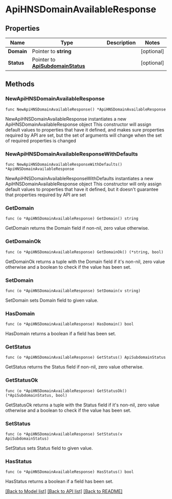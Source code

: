 # ApiHNSDomainAvailableResponse

## Properties

Name | Type | Description | Notes
------------ | ------------- | ------------- | -------------
**Domain** | Pointer to **string** |  | [optional] 
**Status** | Pointer to [**ApiSubdomainStatus**](ApiSubdomainStatus.md) |  | [optional] 

## Methods

### NewApiHNSDomainAvailableResponse

`func NewApiHNSDomainAvailableResponse() *ApiHNSDomainAvailableResponse`

NewApiHNSDomainAvailableResponse instantiates a new ApiHNSDomainAvailableResponse object
This constructor will assign default values to properties that have it defined,
and makes sure properties required by API are set, but the set of arguments
will change when the set of required properties is changed

### NewApiHNSDomainAvailableResponseWithDefaults

`func NewApiHNSDomainAvailableResponseWithDefaults() *ApiHNSDomainAvailableResponse`

NewApiHNSDomainAvailableResponseWithDefaults instantiates a new ApiHNSDomainAvailableResponse object
This constructor will only assign default values to properties that have it defined,
but it doesn't guarantee that properties required by API are set

### GetDomain

`func (o *ApiHNSDomainAvailableResponse) GetDomain() string`

GetDomain returns the Domain field if non-nil, zero value otherwise.

### GetDomainOk

`func (o *ApiHNSDomainAvailableResponse) GetDomainOk() (*string, bool)`

GetDomainOk returns a tuple with the Domain field if it's non-nil, zero value otherwise
and a boolean to check if the value has been set.

### SetDomain

`func (o *ApiHNSDomainAvailableResponse) SetDomain(v string)`

SetDomain sets Domain field to given value.

### HasDomain

`func (o *ApiHNSDomainAvailableResponse) HasDomain() bool`

HasDomain returns a boolean if a field has been set.

### GetStatus

`func (o *ApiHNSDomainAvailableResponse) GetStatus() ApiSubdomainStatus`

GetStatus returns the Status field if non-nil, zero value otherwise.

### GetStatusOk

`func (o *ApiHNSDomainAvailableResponse) GetStatusOk() (*ApiSubdomainStatus, bool)`

GetStatusOk returns a tuple with the Status field if it's non-nil, zero value otherwise
and a boolean to check if the value has been set.

### SetStatus

`func (o *ApiHNSDomainAvailableResponse) SetStatus(v ApiSubdomainStatus)`

SetStatus sets Status field to given value.

### HasStatus

`func (o *ApiHNSDomainAvailableResponse) HasStatus() bool`

HasStatus returns a boolean if a field has been set.


[[Back to Model list]](../README.md#documentation-for-models) [[Back to API list]](../README.md#documentation-for-api-endpoints) [[Back to README]](../README.md)


